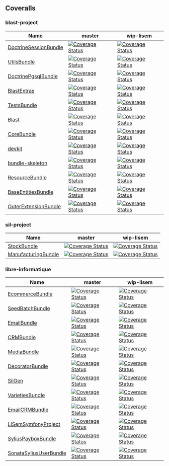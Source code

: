 ## Coveralls #

### blast-project #
 | Name | master | wip-lisem | 
 | -- | -- | -- | 
 | [DoctrineSessionBundle](https://github.com/blast-project/DoctrineSessionBundle) |  [![Coverage Status](https://coveralls.io/repos/github/blast-project/DoctrineSessionBundle/badge.svg?branch=master)](https://coveralls.io/github/blast-project/DoctrineSessionBundle?branch=master)  |  [![Coverage Status](https://coveralls.io/repos/github/blast-project/DoctrineSessionBundle/badge.svg?branch=wip-lisem)](https://coveralls.io/github/blast-project/DoctrineSessionBundle?branch=wip-lisem)  | 
 | [UtilsBundle](https://github.com/blast-project/UtilsBundle) |  [![Coverage Status](https://coveralls.io/repos/github/blast-project/UtilsBundle/badge.svg?branch=master)](https://coveralls.io/github/blast-project/UtilsBundle?branch=master)  |  [![Coverage Status](https://coveralls.io/repos/github/blast-project/UtilsBundle/badge.svg?branch=wip-lisem)](https://coveralls.io/github/blast-project/UtilsBundle?branch=wip-lisem)  | 
 | [DoctrinePgsqlBundle](https://github.com/blast-project/DoctrinePgsqlBundle) |  [![Coverage Status](https://coveralls.io/repos/github/blast-project/DoctrinePgsqlBundle/badge.svg?branch=master)](https://coveralls.io/github/blast-project/DoctrinePgsqlBundle?branch=master)  |  [![Coverage Status](https://coveralls.io/repos/github/blast-project/DoctrinePgsqlBundle/badge.svg?branch=wip-lisem)](https://coveralls.io/github/blast-project/DoctrinePgsqlBundle?branch=wip-lisem)  | 
 | [BlastExtras](https://github.com/blast-project/BlastExtras) |  [![Coverage Status](https://coveralls.io/repos/github/blast-project/BlastExtras/badge.svg?branch=master)](https://coveralls.io/github/blast-project/BlastExtras?branch=master)  |  [![Coverage Status](https://coveralls.io/repos/github/blast-project/BlastExtras/badge.svg?branch=wip-lisem)](https://coveralls.io/github/blast-project/BlastExtras?branch=wip-lisem)  | 
 | [TestsBundle](https://github.com/blast-project/TestsBundle) |  [![Coverage Status](https://coveralls.io/repos/github/blast-project/TestsBundle/badge.svg?branch=master)](https://coveralls.io/github/blast-project/TestsBundle?branch=master)  |  [![Coverage Status](https://coveralls.io/repos/github/blast-project/TestsBundle/badge.svg?branch=wip-lisem)](https://coveralls.io/github/blast-project/TestsBundle?branch=wip-lisem)  | 
 | [Blast](https://github.com/blast-project/Blast) |  [![Coverage Status](https://coveralls.io/repos/github/blast-project/Blast/badge.svg?branch=master)](https://coveralls.io/github/blast-project/Blast?branch=master)  |  [![Coverage Status](https://coveralls.io/repos/github/blast-project/Blast/badge.svg?branch=wip-lisem)](https://coveralls.io/github/blast-project/Blast?branch=wip-lisem)  | 
 | [CoreBundle](https://github.com/blast-project/CoreBundle) |  [![Coverage Status](https://coveralls.io/repos/github/blast-project/CoreBundle/badge.svg?branch=master)](https://coveralls.io/github/blast-project/CoreBundle?branch=master)  |  [![Coverage Status](https://coveralls.io/repos/github/blast-project/CoreBundle/badge.svg?branch=wip-lisem)](https://coveralls.io/github/blast-project/CoreBundle?branch=wip-lisem)  | 
 | [devkit](https://github.com/blast-project/devkit) |  [![Coverage Status](https://coveralls.io/repos/github/blast-project/devkit/badge.svg?branch=master)](https://coveralls.io/github/blast-project/devkit?branch=master)  |  [![Coverage Status](https://coveralls.io/repos/github/blast-project/devkit/badge.svg?branch=wip-lisem)](https://coveralls.io/github/blast-project/devkit?branch=wip-lisem)  | 
 | [bundle-skeleton](https://github.com/blast-project/bundle-skeleton) |  [![Coverage Status](https://coveralls.io/repos/github/blast-project/bundle-skeleton/badge.svg?branch=master)](https://coveralls.io/github/blast-project/bundle-skeleton?branch=master)  |  [![Coverage Status](https://coveralls.io/repos/github/blast-project/bundle-skeleton/badge.svg?branch=wip-lisem)](https://coveralls.io/github/blast-project/bundle-skeleton?branch=wip-lisem)  | 
 | [ResourceBundle](https://github.com/blast-project/ResourceBundle) |  [![Coverage Status](https://coveralls.io/repos/github/blast-project/ResourceBundle/badge.svg?branch=master)](https://coveralls.io/github/blast-project/ResourceBundle?branch=master)  |  [![Coverage Status](https://coveralls.io/repos/github/blast-project/ResourceBundle/badge.svg?branch=wip-lisem)](https://coveralls.io/github/blast-project/ResourceBundle?branch=wip-lisem)  | 
 | [BaseEntitiesBundle](https://github.com/blast-project/BaseEntitiesBundle) |  [![Coverage Status](https://coveralls.io/repos/github/blast-project/BaseEntitiesBundle/badge.svg?branch=master)](https://coveralls.io/github/blast-project/BaseEntitiesBundle?branch=master)  |  [![Coverage Status](https://coveralls.io/repos/github/blast-project/BaseEntitiesBundle/badge.svg?branch=wip-lisem)](https://coveralls.io/github/blast-project/BaseEntitiesBundle?branch=wip-lisem)  | 
 | [OuterExtensionBundle](https://github.com/blast-project/OuterExtensionBundle) |  [![Coverage Status](https://coveralls.io/repos/github/blast-project/OuterExtensionBundle/badge.svg?branch=master)](https://coveralls.io/github/blast-project/OuterExtensionBundle?branch=master)  |  [![Coverage Status](https://coveralls.io/repos/github/blast-project/OuterExtensionBundle/badge.svg?branch=wip-lisem)](https://coveralls.io/github/blast-project/OuterExtensionBundle?branch=wip-lisem)  | 

### sil-project #
 | Name | master | wip-lisem | 
 | -- | -- | -- | 
 | [StockBundle](https://github.com/sil-project/StockBundle) |  [![Coverage Status](https://coveralls.io/repos/github/sil-project/StockBundle/badge.svg?branch=master)](https://coveralls.io/github/sil-project/StockBundle?branch=master)  |  [![Coverage Status](https://coveralls.io/repos/github/sil-project/StockBundle/badge.svg?branch=wip-lisem)](https://coveralls.io/github/sil-project/StockBundle?branch=wip-lisem)  | 
 | [ManufacturingBundle](https://github.com/sil-project/ManufacturingBundle) |  [![Coverage Status](https://coveralls.io/repos/github/sil-project/ManufacturingBundle/badge.svg?branch=master)](https://coveralls.io/github/sil-project/ManufacturingBundle?branch=master)  |  [![Coverage Status](https://coveralls.io/repos/github/sil-project/ManufacturingBundle/badge.svg?branch=wip-lisem)](https://coveralls.io/github/sil-project/ManufacturingBundle?branch=wip-lisem)  | 

### libre-informatique #
 | Name | master | wip-lisem | 
 | -- | -- | -- | 
 | [EcommerceBundle](https://github.com/libre-informatique/EcommerceBundle) |  [![Coverage Status](https://coveralls.io/repos/github/libre-informatique/EcommerceBundle/badge.svg?branch=master)](https://coveralls.io/github/libre-informatique/EcommerceBundle?branch=master)  |  [![Coverage Status](https://coveralls.io/repos/github/libre-informatique/EcommerceBundle/badge.svg?branch=wip-lisem)](https://coveralls.io/github/libre-informatique/EcommerceBundle?branch=wip-lisem)  | 
 | [SeedBatchBundle](https://github.com/libre-informatique/SeedBatchBundle) |  [![Coverage Status](https://coveralls.io/repos/github/libre-informatique/SeedBatchBundle/badge.svg?branch=master)](https://coveralls.io/github/libre-informatique/SeedBatchBundle?branch=master)  |  [![Coverage Status](https://coveralls.io/repos/github/libre-informatique/SeedBatchBundle/badge.svg?branch=wip-lisem)](https://coveralls.io/github/libre-informatique/SeedBatchBundle?branch=wip-lisem)  | 
 | [EmailBundle](https://github.com/libre-informatique/EmailBundle) |  [![Coverage Status](https://coveralls.io/repos/github/libre-informatique/EmailBundle/badge.svg?branch=master)](https://coveralls.io/github/libre-informatique/EmailBundle?branch=master)  |  [![Coverage Status](https://coveralls.io/repos/github/libre-informatique/EmailBundle/badge.svg?branch=wip-lisem)](https://coveralls.io/github/libre-informatique/EmailBundle?branch=wip-lisem)  | 
 | [CRMBundle](https://github.com/libre-informatique/CRMBundle) |  [![Coverage Status](https://coveralls.io/repos/github/libre-informatique/CRMBundle/badge.svg?branch=master)](https://coveralls.io/github/libre-informatique/CRMBundle?branch=master)  |  [![Coverage Status](https://coveralls.io/repos/github/libre-informatique/CRMBundle/badge.svg?branch=wip-lisem)](https://coveralls.io/github/libre-informatique/CRMBundle?branch=wip-lisem)  | 
 | [MediaBundle](https://github.com/libre-informatique/MediaBundle) |  [![Coverage Status](https://coveralls.io/repos/github/libre-informatique/MediaBundle/badge.svg?branch=master)](https://coveralls.io/github/libre-informatique/MediaBundle?branch=master)  |  [![Coverage Status](https://coveralls.io/repos/github/libre-informatique/MediaBundle/badge.svg?branch=wip-lisem)](https://coveralls.io/github/libre-informatique/MediaBundle?branch=wip-lisem)  | 
 | [DecoratorBundle](https://github.com/libre-informatique/DecoratorBundle) |  [![Coverage Status](https://coveralls.io/repos/github/libre-informatique/DecoratorBundle/badge.svg?branch=master)](https://coveralls.io/github/libre-informatique/DecoratorBundle?branch=master)  |  [![Coverage Status](https://coveralls.io/repos/github/libre-informatique/DecoratorBundle/badge.svg?branch=wip-lisem)](https://coveralls.io/github/libre-informatique/DecoratorBundle?branch=wip-lisem)  | 
 | [SilGen](https://github.com/libre-informatique/SilGen) |  [![Coverage Status](https://coveralls.io/repos/github/libre-informatique/SilGen/badge.svg?branch=master)](https://coveralls.io/github/libre-informatique/SilGen?branch=master)  |  [![Coverage Status](https://coveralls.io/repos/github/libre-informatique/SilGen/badge.svg?branch=wip-lisem)](https://coveralls.io/github/libre-informatique/SilGen?branch=wip-lisem)  | 
 | [VarietiesBundle](https://github.com/libre-informatique/VarietiesBundle) |  [![Coverage Status](https://coveralls.io/repos/github/libre-informatique/VarietiesBundle/badge.svg?branch=master)](https://coveralls.io/github/libre-informatique/VarietiesBundle?branch=master)  |  [![Coverage Status](https://coveralls.io/repos/github/libre-informatique/VarietiesBundle/badge.svg?branch=wip-lisem)](https://coveralls.io/github/libre-informatique/VarietiesBundle?branch=wip-lisem)  | 
 | [EmailCRMBundle](https://github.com/libre-informatique/EmailCRMBundle) |  [![Coverage Status](https://coveralls.io/repos/github/libre-informatique/EmailCRMBundle/badge.svg?branch=master)](https://coveralls.io/github/libre-informatique/EmailCRMBundle?branch=master)  |  [![Coverage Status](https://coveralls.io/repos/github/libre-informatique/EmailCRMBundle/badge.svg?branch=wip-lisem)](https://coveralls.io/github/libre-informatique/EmailCRMBundle?branch=wip-lisem)  | 
 | [LISemSymfonyProject](https://github.com/libre-informatique/LISemSymfonyProject) |  [![Coverage Status](https://coveralls.io/repos/github/libre-informatique/LISemSymfonyProject/badge.svg?branch=master)](https://coveralls.io/github/libre-informatique/LISemSymfonyProject?branch=master)  |  [![Coverage Status](https://coveralls.io/repos/github/libre-informatique/LISemSymfonyProject/badge.svg?branch=wip-lisem)](https://coveralls.io/github/libre-informatique/LISemSymfonyProject?branch=wip-lisem)  | 
 | [SyliusPayboxBundle](https://github.com/libre-informatique/SyliusPayboxBundle) |  [![Coverage Status](https://coveralls.io/repos/github/libre-informatique/SyliusPayboxBundle/badge.svg?branch=master)](https://coveralls.io/github/libre-informatique/SyliusPayboxBundle?branch=master)  |  [![Coverage Status](https://coveralls.io/repos/github/libre-informatique/SyliusPayboxBundle/badge.svg?branch=wip-lisem)](https://coveralls.io/github/libre-informatique/SyliusPayboxBundle?branch=wip-lisem)  | 
 | [SonataSyliusUserBundle](https://github.com/libre-informatique/SonataSyliusUserBundle) |  [![Coverage Status](https://coveralls.io/repos/github/libre-informatique/SonataSyliusUserBundle/badge.svg?branch=master)](https://coveralls.io/github/libre-informatique/SonataSyliusUserBundle?branch=master)  |  [![Coverage Status](https://coveralls.io/repos/github/libre-informatique/SonataSyliusUserBundle/badge.svg?branch=wip-lisem)](https://coveralls.io/github/libre-informatique/SonataSyliusUserBundle?branch=wip-lisem)  | 
